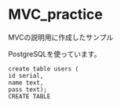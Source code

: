 # MVC_practice
MVCの説明用に作成したサンプル

PostgreSQLを使っています。

```
create table users (
id serial,
name text,
pass text);
CREATE TABLE
```
